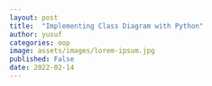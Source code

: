```yaml
---
layout: post
title:  "Implementing Class Diagram with Python"
author: yusuf
categories: oop
image: assets/images/lorem-ipsum.jpg
published: False
date: 2022-02-14
---
```


